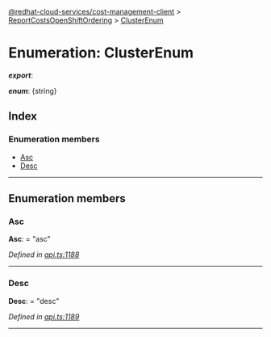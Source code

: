 [@redhat-cloud-services/cost-management-client](../README.md) > [ReportCostsOpenShiftOrdering](../modules/reportcostsopenshiftordering.md) > [ClusterEnum](../enums/reportcostsopenshiftordering.clusterenum.md)

# Enumeration: ClusterEnum

*__export__*: 

*__enum__*: {string}

## Index

### Enumeration members

* [Asc](reportcostsopenshiftordering.clusterenum.md#asc)
* [Desc](reportcostsopenshiftordering.clusterenum.md#desc)

---

## Enumeration members

<a id="asc"></a>

###  Asc

**Asc**:  = "asc"

*Defined in [api.ts:1188](https://github.com/RedHatInsights/javascript-clients/blob/master/packages/cost-management/api.ts#L1188)*

___
<a id="desc"></a>

###  Desc

**Desc**:  = "desc"

*Defined in [api.ts:1189](https://github.com/RedHatInsights/javascript-clients/blob/master/packages/cost-management/api.ts#L1189)*

___

